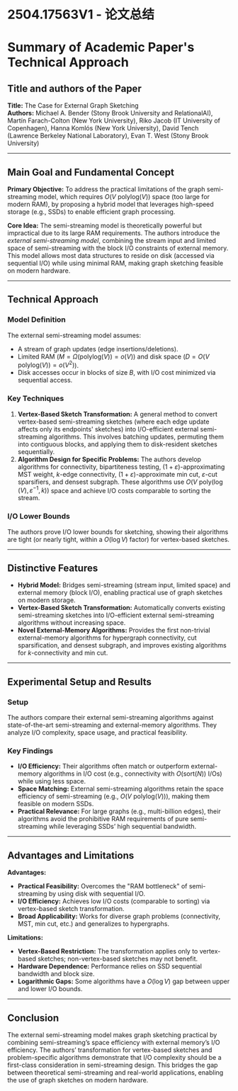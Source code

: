 # 2504.17563V1 - 论文总结



# Summary of Academic Paper's Technical Approach  

## Title and authors of the Paper  
**Title:** The Case for External Graph Sketching  
**Authors:** Michael A. Bender (Stony Brook University and RelationalAI), Martín Farach-Colton (New York University), Riko Jacob (IT University of Copenhagen), Hanna Komlós (New York University), David Tench (Lawrence Berkeley National Laboratory), Evan T. West (Stony Brook University)  

---

## Main Goal and Fundamental Concept  
**Primary Objective:** To address the practical limitations of the graph semi-streaming model, which requires $O(V \text{ polylog}(V))$ space (too large for modern RAM), by proposing a hybrid model that leverages high-speed storage (e.g., SSDs) to enable efficient graph processing.  

**Core Idea:** The semi-streaming model is theoretically powerful but impractical due to its large RAM requirements. The authors introduce the *external semi-streaming model*, combining the stream input and limited space of semi-streaming with the block I/O constraints of external memory. This model allows most data structures to reside on disk (accessed via sequential I/O) while using minimal RAM, making graph sketching feasible on modern hardware.  

---

## Technical Approach  
### Model Definition  
The external semi-streaming model assumes:  
- A stream of graph updates (edge insertions/deletions).  
- Limited RAM ($M = \Omega(\text{polylog}(V)) = o(V)$) and disk space ($D = O(V \text{ polylog}(V)) = o(V^2)$).  
- Disk accesses occur in blocks of size $B$, with I/O cost minimized via sequential access.  

### Key Techniques  
1. **Vertex-Based Sketch Transformation:** A general method to convert vertex-based semi-streaming sketches (where each edge update affects only its endpoints' sketches) into I/O-efficient external semi-streaming algorithms. This involves batching updates, permuting them into contiguous blocks, and applying them to disk-resident sketches sequentially.  
2. **Algorithm Design for Specific Problems:** The authors develop algorithms for connectivity, bipartiteness testing, $(1+\varepsilon)$-approximating MST weight, $k$-edge connectivity, $(1+\varepsilon)$-approximate min cut, $\varepsilon$-cut sparsifiers, and densest subgraph. These algorithms use $O(V \text{ poly}(\log(V), \varepsilon^{-1}, k))$ space and achieve I/O costs comparable to sorting the stream.  

### I/O Lower Bounds  
The authors prove I/O lower bounds for sketching, showing their algorithms are tight (or nearly tight, within a $O(\log V)$ factor) for vertex-based sketches.  

---

## Distinctive Features  
- **Hybrid Model:** Bridges semi-streaming (stream input, limited space) and external memory (block I/O), enabling practical use of graph sketches on modern storage.  
- **Vertex-Based Sketch Transformation:** Automatically converts existing semi-streaming sketches into I/O-efficient external semi-streaming algorithms without increasing space.  
- **Novel External-Memory Algorithms:** Provides the first non-trivial external-memory algorithms for hypergraph connectivity, cut sparsification, and densest subgraph, and improves existing algorithms for $k$-connectivity and min cut.  

---

## Experimental Setup and Results  
### Setup  
The authors compare their external semi-streaming algorithms against state-of-the-art semi-streaming and external-memory algorithms. They analyze I/O complexity, space usage, and practical feasibility.  

### Key Findings  
- **I/O Efficiency:** Their algorithms often match or outperform external-memory algorithms in I/O cost (e.g., connectivity with $O(\text{sort}(N))$ I/Os) while using less space.  
- **Space Matching:** External semi-streaming algorithms retain the space efficiency of semi-streaming (e.g., $O(V \text{ polylog}(V))$), making them feasible on modern SSDs.  
- **Practical Relevance:** For large graphs (e.g., multi-billion edges), their algorithms avoid the prohibitive RAM requirements of pure semi-streaming while leveraging SSDs’ high sequential bandwidth.  

---

## Advantages and Limitations  
**Advantages:**  
- **Practical Feasibility:** Overcomes the "RAM bottleneck" of semi-streaming by using disk with sequential I/O.  
- **I/O Efficiency:** Achieves low I/O costs (comparable to sorting) via vertex-based sketch transformation.  
- **Broad Applicability:** Works for diverse graph problems (connectivity, MST, min cut, etc.) and generalizes to hypergraphs.  

**Limitations:**  
- **Vertex-Based Restriction:** The transformation applies only to vertex-based sketches; non-vertex-based sketches may not benefit.  
- **Hardware Dependence:** Performance relies on SSD sequential bandwidth and block size.  
- **Logarithmic Gaps:** Some algorithms have a $O(\log V)$ gap between upper and lower I/O bounds.  

---

## Conclusion  
The external semi-streaming model makes graph sketching practical by combining semi-streaming’s space efficiency with external memory’s I/O efficiency. The authors’ transformation for vertex-based sketches and problem-specific algorithms demonstrate that I/O complexity should be a first-class consideration in semi-streaming design. This bridges the gap between theoretical semi-streaming and real-world applications, enabling the use of graph sketches on modern hardware.